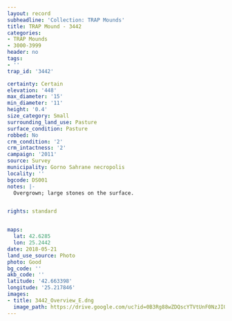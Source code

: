 ```yaml
---
layout: record
subheadline: 'Collection: TRAP Mounds'
title: TRAP Mound - 3442
categories:
- TRAP Mounds
- 3000-3999
header: no
tags:
- ''
trap_id: '3442'

certainty: Certain
elevation: '448'
max_diameter: '15'
min_diameter: '11'
height: '0.4'
size_category: Small
surrounding_land_use: Pasture
surface_condition: Pasture
robbed: No
crm_condition: '2'
crm_intactness: '2'
campaign: '2011'
source: Survey
municipality: Gorno Sahrane necropolis
locality: ''
bgcode: DS001
notes: |-
  Overgrown; large stones on the surface.


rights: standard


maps:
  lat: 42.6285
  lon: 25.2442
date: 2018-05-21
land_use_source: Photo
photo: Good
bg_code: ''
akb_code: ''
latitude: '42.663398'
longitude: '25.217846'
images:
- title: 3442_Overview_E.dng
  image_path: https://drive.google.com/uc?id=0B3Rg88wZDQscYTVtUnF0NzJIOFk
---
```

